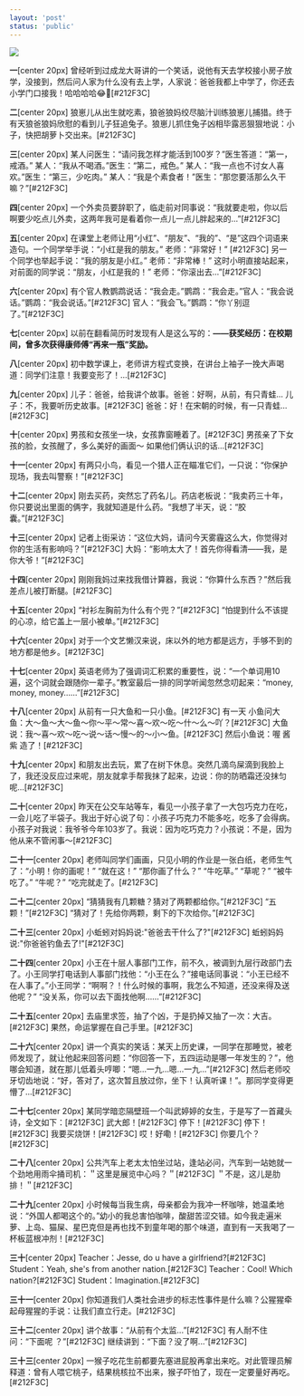 ```yaml
---
layout: 'post'
status: 'public'
---
```

![](https://inz.oss-cn-beijing.aliyuncs.com/Images/Pixabay/beach-3121393.png)
<audio src="https://inz.oss-cn-beijing.aliyuncs.com/Audios/128kbit/%E6%98%9F%E6%98%9F%E5%9C%A8%E5%94%B1%E6%AD%8C%EF%BC%88%E7%BA%AF%E9%9F%B3%E4%B9%90%EF%BC%89%20-%20CMJ.mp3" autoplay loop></audio>

**一**[center 20px]
曾经听到过成龙大哥讲的一个笑话，说他有天去学校接小房子放学，没接到，然后问人家为什么没有去上学，人家说：爸爸我都上中学了，你还去小学门口接我！哈哈哈哈😂🤒️[#212F3C]

**二**[center 20px]
狼崽儿从出生就吃素，狼爸狼妈绞尽脑汁训练狼崽儿捕猎。终于有天狼爸狼妈欣慰的看到儿子狂追兔子。狼崽儿抓住兔子凶相毕露恶狠狠地说：小子，快把胡萝卜交出来。[#212F3C]

**三**[center 20px]
某人问医生：“请问我怎样才能活到100岁？”医生答道：“第一，戒酒。” 某人：“我从不喝酒。”医生：“第二，戒色。” 某人：“我一点也不讨女人喜欢。”医生：“第三，少吃肉。” 某人：“我是个素食者！”医生：“那您要活那么久干嘛？”[#212F3C]

**四**[center 20px]
一个外卖员要辞职了，临走前对同事说：“我就要走啦，你以后啊要少吃点儿外卖，这两年我可是看着你一点儿一点儿胖起来的…”[#212F3C]

**五**[center 20px]
在课堂上老师让用“小红”、“朋友”、“我的”、“是”这四个词语来造句。一个同学举手说：“小红是我的朋友。” 老师：“非常好！” [#212F3C]
另一个同学也举起手说：“我的朋友是小红。” 老师：“非常棒！” 这时小明直接站起来，对前面的同学说：“朋友，小红是我的！” 老师：“你滚出去…”[#212F3C]

**六**[center 20px]
有个官人教鹦鹉说话：“我会走。”鹦鹉：“我会走。”官人：“我会说话。”鹦鹉：“我会说话。”[#212F3C]
官人：“我会飞。”鹦鹉：“你丫别逗了。”[#212F3C]

**七**[center 20px]
以前在翻看简历时发现有人是这么写的：**——获奖经历：在校期间，曾多次获得康师傅“再来一瓶”奖励。**

**八**[center 20px]
初中数学课上，老师讲方程式变换，在讲台上袖子一挽大声喝道：同学们注意！我要变形了！…[#212F3C]

**九**[center 20px]
儿子：爸爸，给我讲个故事。爸爸：好啊，从前，有只青蛙... 儿子：不，我要听历史故事。[#212F3C]
爸爸：好！在宋朝的时候，有一只青蛙...[#212F3C]

**十**[center 20px]
男孩和女孩坐一块，女孩靠窗睡着了。[#212F3C]
男孩亲了下女孩的脸，女孩醒了，多么美好的画面～ 如果他们俩认识的话...[#212F3C]

**十一**[center 20px]
有两只小鸟，看见一个猎人正在瞄准它们，一只说：“你保护现场，我去叫警察！”[#212F3C]

**十二**[center 20px]
刚去买药，突然忘了药名儿。药店老板说：“我卖药三十年，你只要说出里面的俩字，我就知道是什么药。“我想了半天，说：“胶囊。”[#212F3C]

**十三**[center 20px]
记者上街采访：“这位大妈，请问今天雾霾这么大，你觉得对你的生活有影响吗？”[#212F3C]
大妈：“影响太大了！首先你得看清——我，是你大爷！”[#212F3C]

**十四**[center 20px]
刚刚我妈过来找我借计算器，我说：“你算什么东西？”然后我差点儿被打断腿。[#212F3C]

**十五**[center 20px]
“衬衫左胸前为什么有个兜？”[#212F3C]
“怕提到什么不该提的心凉，给它盖上一层小被单。”[#212F3C]

**十六**[center 20px]
对于一个文艺懒汉来说，床以外的地方都是远方，手够不到的地方都是他乡。[#212F3C]

**十七**[center 20px]
英语老师为了强调词汇积累的重要性，说：“一个单词用10遍，这个词就会跟随你一辈子。”教室最后一排的同学听闻忽然念叨起来：“money, money, money……”[#212F3C]

**十八**[center 20px]
从前有一只大鱼和一只小鱼。[#212F3C]
有一天 小鱼问大鱼：大～鱼～大～鱼～你～平～常～喜～欢～吃～什～么～吖？[#212F3C]
大鱼说：我～喜～欢～吃～说～话～慢～的～小～鱼。[#212F3C]
然后小鱼说：喔 酱紫 造了！[#212F3C]

**十九**[center 20px]
和朋友出去玩，累了在树下休息。突然几滴鸟屎滴到我脸上了，我还没反应过来呢，朋友就拿手帮我抹了起来，边说：你的防晒霜还没抹匀呢...[#212F3C]

**二十**[center 20px]
昨天在公交车站等车，看见一小孩子拿了一大包巧克力在吃，一会儿吃了半袋子。我出于好心说了句：小孩子巧克力不能多吃，吃多了会得病。小孩子对我说：我爷爷今年103岁了。我说：因为吃巧克力？小孩说：不是，因为他从来不管闲事～[#212F3C]

**二十一**[center 20px]
老师叫同学们画画，只见小明的作业是一张白纸，老师生气了：“小明！你的画呢！” “就在这！” “那你画了什么？” “牛吃草。” “草呢？” “被牛吃了。” “牛呢？” “吃完就走了。[#212F3C]

**二十二**[center 20px]
“猜猜我有几颗糖？猜对了两颗都给你。”[#212F3C]
 “五颗！”[#212F3C]
 “猜对了！先给你两颗，剩下的下次给你。”[#212F3C]

**二十三**[center 20px]
小蚯蚓对妈妈说:"爸爸去干什么了?"[#212F3C]
蚯蚓妈妈说:"你爸爸钓鱼去了!"[#212F3C]

**二十四**[center 20px]
小王在十层人事部门工作，前不久，被调到九层行政部门去了。小王同学打电话到人事部门找他：“小王在么？”接电话同事说：“小王已经不在人事了。”小王同学：“啊啊？！什么时候的事啊，我怎么不知道，还没来得及送他呢？” “没关系，你可以去下面找他啊……”[#212F3C]

**二十五**[center 20px]
去庙里求签，抽了个凶，于是扔掉又抽了一次：大吉。[#212F3C]
果然，命运掌握在自己手里。[#212F3C]

**二十六**[center 20px]
讲一个真实的笑话：某天上历史课，一同学在那睡觉，被老师发现了，就让他起来回答问题：“你回答一下，五四运动是哪一年发生的？”，他哪会知道，就在那儿低着头哼唧：“嗯…一九…嗯…一九…”[#212F3C]
然后老师咬牙切齿地说：“好，答对了，这次暂且放过你，坐下！认真听课！”。那同学变得更懵了...[#212F3C]

**二十七**[center 20px]
某同学暗恋隔壁班一个叫武婷婷的女生，于是写了一首藏头诗，全文如下：[#212F3C]
武大郎！[#212F3C]
停下！[#212F3C]
停下！[#212F3C]
我要买烧饼！[#212F3C]
哎！好嘞！[#212F3C]
你要几个？[#212F3C]

**二十八**[center 20px]
公共汽车上老太太怕坐过站，逢站必问，汽车到一站她就一个劲地用雨伞捅司机：＂这里是展览中心吗？＂[#212F3C]
＂不是，这儿是肋排！＂[#212F3C]

**二十九**[center 20px]
小时候每当我生病，母亲都会为我冲一杯咖啡，她温柔地说：“外国人都喝这个的。”幼小的我总害怕咖啡，酸甜苦涩交错。如今我走遍米萝、上岛、猫屎、星巴克但是再也找不到童年喝的那个味道，直到有一天我喝了一杯板蓝根冲剂！[#212F3C]

**三十**[center 20px]
Teacher：Jesse, do u have a girlfriend?[#212F3C]
Student：Yeah, she's from another nation.[#212F3C]
Teacher：Cool! Which nation?[#212F3C]
Student：Imagination.[#212F3C]

**三十一**[center 20px]
你知道我们人类社会进步的标志性事件是什么嘛？公猩猩牵起母猩猩的手说：让我们直立行走。[#212F3C]

**三十二**[center 20px]
讲个故事：“从前有个太监...”[#212F3C]
有人耐不住问：“下面呢 ？”[#212F3C]
继续讲到：“下面？没了啊...”[#212F3C]

**三十三**[center 20px]
一猴子吃花生前都要先塞进屁股再拿出来吃。对此管理员解释道：曾有人喂它桃子，结果桃核拉不出来，猴子吓怕了，现在一定要量好再吃。[#212F3C]